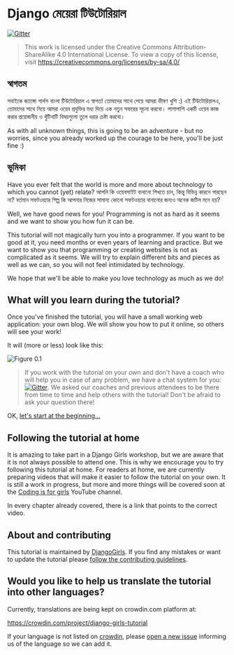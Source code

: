 # Django মেয়েরা টিউটোরিয়াল

[![Gitter](https://badges.gitter.im/DjangoGirls/tutorial.svg)](https://gitter.im/DjangoGirls/tutorial)

> This work is licensed under the Creative Commons Attribution-ShareAlike 4.0 International License. To view a copy of this license, visit https://creativecommons.org/licenses/by-sa/4.0/

## স্বাগতম

সবাইকে জ্যাঙ্গো গার্লস বাংলা টিউটোরিয়াল এ স্বাগত! তোমাদের সাথে পেয়ে আমরা ভীষণ খুশি :) এই টিউটোরিয়ালএ, তোমাদের সাথে নিয়ে আমরা ওয়েব প্রযুক্তির মধ্য দিয়ে এক নতুন সফরের সূচনা করবো। পাশাপাশি একটি ওয়েব কাজ করার প্রয়োজনীয় ও খুঁটিনাটি বিষয়গুলো তুলে ধরার চেষ্টা করবো।

As with all unknown things, this is going to be an adventure - but no worries, since you already worked up the courage to be here, you'll be just fine :)

## ভূমিকা

Have you ever felt that the world is more and more about technology to which you cannot (yet) relate? আপনি কি ওয়েবসাইট বানানো শিখতে চান, কিন্তু বিভিন্ন কারনে পারছেন না? বর্তমান সফটওয়্যার শিল্প কি আপনার নিজের সামান্য কোনো সফটওয়্যার বানানোর জন্যও অনেক জটিল মনে হয়?

Well, we have good news for you! Programming is not as hard as it seems and we want to show you how fun it can be.

This tutorial will not magically turn you into a programmer. If you want to be good at it, you need months or even years of learning and practice. But we want to show you that programming or creating websites is not as complicated as it seems. We will try to explain different bits and pieces as well as we can, so you will not feel intimidated by technology.

We hope that we'll be able to make you love technology as much as we do!

## What will you learn during the tutorial?

Once you've finished the tutorial, you will have a small working web application: your own blog. We will show you how to put it online, so others will see your work!

It will (more or less) look like this:

![Figure 0.1](images/application.png)

> If you work with the tutorial on your own and don't have a coach who will help you in case of any problem, we have a chat system for you: [![Gitter](https://badges.gitter.im/DjangoGirls/tutorial.svg)](https://gitter.im/DjangoGirls/tutorial). We asked our coaches and previous attendees to be there from time to time and help others with the tutorial! Don't be afraid to ask your question there!

OK, [let's start at the beginning…](./how_the_internet_works/README.md)

## Following the tutorial at home

It is amazing to take part in a Django Girls workshop, but we are aware that it is not always possible to attend one. This is why we encourage you to try following this tutorial at home. For readers at home, we are currently preparing videos that will make it easier to follow the tutorial on your own. It is still a work in progress, but more and more things will be covered soon at the [Coding is for girls](https://www.youtube.com/channel/UC0hNd2uW8jTR5K3KBzRuG2A/feed) YouTube channel.

In every chapter already covered, there is a link that points to the correct video.

## About and contributing

This tutorial is maintained by [DjangoGirls](https://djangogirls.org/). If you find any mistakes or want to update the tutorial please [follow the contributing guidelines](https://github.com/DjangoGirls/tutorial/blob/master/README.md).

## Would you like to help us translate the tutorial into other languages?

Currently, translations are being kept on crowdin.com platform at:

https://crowdin.com/project/django-girls-tutorial

If your language is not listed on [crowdin](https://crowdin.com/), please [open a new issue](https://github.com/DjangoGirls/tutorial/issues/new) informing us of the language so we can add it.
